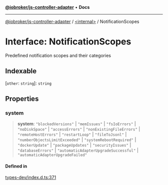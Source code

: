 [**@iobroker/js-controller-adapter**](../../README.md) • **Docs**

***

[@iobroker/js-controller-adapter](../../globals.md) / [\<internal\>](../README.md) / NotificationScopes

# Interface: NotificationScopes

Predefined notification scopes and their categories

## Indexable

 \[`other`: `string`\]: `string`

## Properties

### system

> **system**: `"blockedVersions"` \| `"memIssues"` \| `"fsIoErrors"` \| `"noDiskSpace"` \| `"accessErrors"` \| `"nonExistingFileErrors"` \| `"remoteHostErrors"` \| `"restartLoop"` \| `"fileToJsonl"` \| `"numberObjectsLimitExceeded"` \| `"systemRebootRequired"` \| `"dockerUpdate"` \| `"packageUpdates"` \| `"securityIssues"` \| `"databaseErrors"` \| `"automaticAdapterUpgradeSuccessful"` \| `"automaticAdapterUpgradeFailed"`

#### Defined in

[types-dev/index.d.ts:371](https://github.com/ioBroker/ioBroker.js-controller/blob/40cb80c182f7d6dd76c85ace42cdd78fa9b7a8dc/packages/types-dev/index.d.ts#L371)
